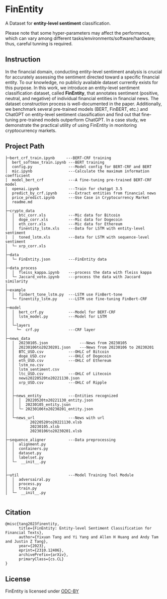 # FinEntity

A Dataset for **entity-level sentiment** classification.

Please note that some hyper-parameters may affect the performance, which can vary among different tasks/environments/software/hardware; thus, careful tunning is required. 

## Instruction
In the financial domain, conducting entity-level sentiment analysis is crucial for accurately assessing the sentiment directed toward a specific financial entity. To our knowledge, no publicly available dataset currently exists for this purpose. In this work, we introduce an entity-level sentiment classification dataset, called **FinEntity**, that annotates sentiment (positive, neutral, and negative) of individual financial entities in financial news. The dataset construction process is well-documented in the paper.
Additionally, we benchmark several pre-trained models (BERT, FinBERT, etc.) and ChatGPT on entity-level sentiment classification and find out that fine-tuning pre-trained models outperform ChatGPT. In a case study, we demonstrate the practical utility of using FinEntity in monitoring cryptocurrency markets. 

## Project Path 

```
├─bert_crf_train.ipynb     ---BERT-CRF training  
│  bert_softmax_train.ipynb ---BERT training  
│  config.py                ---Model config for BERT-CRF and BERT  
│  mic.ipynb                ---Calculate the maximum information coefficient  
│  model_bert_crf           ---A fine-tuning pre-trained BERT-CRF model   
│  openai.ipynb             ---Train for chatgpt 3.5  
│  predict_by_crf.ipynb     ---Extract entities from financial news  
│  price_predict.ipynb      ---Use Case in Cryptocurrency Market  
│  readme.md  
│  
├─crypto_data 
│  │  btc_corr.xls          ---Mic data for Bitcoin   
│  │  doge_corr.xls         ---Mic data for Dogecoin   
│  │  eth_corr.xls          ---Mic data for Ethereum  
│  │  finentity_lstm.xls    ---Data for LSTM with entity-level sentiment   
│  │  toned_lstm.xls        ---Data for LSTM with sequence-level sentiment   
│  └─ xrp_corr.xls   
│  
├─data  
│  └─ FinEntity.json        ---FinEntity data  
│                               
├─data_process  
│  │  fleiss_kappa.ipynb    ---process the data with fleiss kappa
│  └─ Jaccard_vote.ipynb    ---process the data with Jaccard similarity  
│   
├─example  
│  │  finbert_tone_lstm.py  ---LSTM use FinBert-tone  
│  └─ finentity_lstm.py     ---LSTM use fine-tuning FinBert-CRF  
│                  
├─model  
│  │  bert_crf.py           ---Model for BERT-CRF  
│  │  lstm_model.py         ---Model for LSTM  
│  │  
│  └─layers  
│    └─  crf.py             ---CRF layer  
│    
├─news_data   
│  │  20230105.json              ---News from 20230105  
│  │  20230106to20230201.json    ---News from 20230106 to 20230201  
│  │  BTC_USD.csv           ---OHLC of Bitcoin  
│  │  doge_USD.csv          ---OHLC of Dogecoin  
│  │  eth_USD.csv           ---OHLC of Ethereum  
│  │  lstm_no.csv         
│  │  lstm_sentiment.csv  
│  │  ltc_USD.csv           ---OHLC of Litecoin  
│  │  news20220520to20221130.json  
│  │  xrp_USD.csv           ---OHLC of Ripple  
│  │  
│  │
│  ├─news_entity            ---Entities recognized  
│  │  │  20220520to20221130_entity.json  
│  │  │  20230105_entity.json
│  │  └─ 20230106to20230201_entity.json
│  │
│  └─news_url               ---News with url  
│          20220520to20221130.xlsb
│          20230105.xlsb
│          20230106to20230201.xlsb
│
├─sequence_aligner          ---Data preprocessing   
│  │  alignment.py 
│  │  containers.py  
│  │  dataset.py  
│  │  labelset.py 
│  └─  __init__.py   
│   
│  
├─util                      ---Model Training Tool Module  
│  │  adversairal.py  
│  │  process.py  
│  │  train.py   
│  └─  __init__.py 
   
```
## Citation

```
@misc{tang2023finentity,
      title={FinEntity: Entity-level Sentiment Classification for Financial Texts}, 
      author={Yixuan Tang and Yi Yang and Allen H Huang and Andy Tam and Justin Z Tang},
      year={2023},
      eprint={2310.12406},
      archivePrefix={arXiv},
      primaryClass={cs.CL}
}
```

## License
FinEntity is licensed under [ODC-BY](https://opendatacommons.org/licenses/by/1-0/)
  
